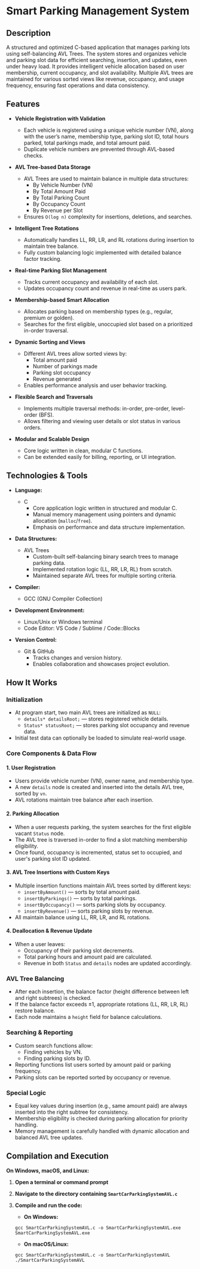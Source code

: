 # Smart Parking Management System

## Description
A structured and optimized C-based application that manages parking lots using self-balancing AVL Trees. The system stores and organizes vehicle and parking slot data for efficient searching, insertion, and updates, even under heavy load. It provides intelligent vehicle allocation based on user membership, current occupancy, and slot availability. Multiple AVL trees are maintained for various sorted views like revenue, occupancy, and usage frequency, ensuring fast operations and data consistency.

## Features

- **Vehicle Registration with Validation**
  - Each vehicle is registered using a unique vehicle number (VN), along with the user’s name, membership type, parking slot ID, total hours parked, total parkings made, and total amount paid.
  - Duplicate vehicle numbers are prevented through AVL-based checks.

- **AVL Tree-based Data Storage**
  - AVL Trees are used to maintain balance in multiple data structures:
    - By Vehicle Number (VN)
    - By Total Amount Paid
    - By Total Parking Count
    - By Occupancy Count
    - By Revenue per Slot
  - Ensures `O(log n)` complexity for insertions, deletions, and searches.

- **Intelligent Tree Rotations**
  - Automatically handles LL, RR, LR, and RL rotations during insertion to maintain tree balance.
  - Fully custom balancing logic implemented with detailed balance factor tracking.

- **Real-time Parking Slot Management**
  - Tracks current occupancy and availability of each slot.
  - Updates occupancy count and revenue in real-time as users park.

- **Membership-based Smart Allocation**
  - Allocates parking based on membership types (e.g., regular, premium or golden).
  - Searches for the first eligible, unoccupied slot based on a prioritized in-order traversal.

- **Dynamic Sorting and Views**
  - Different AVL trees allow sorted views by:
    - Total amount paid
    - Number of parkings made
    - Parking slot occupancy
    - Revenue generated
  - Enables performance analysis and user behavior tracking.

- **Flexible Search and Traversals**
  - Implements multiple traversal methods: in-order, pre-order, level-order (BFS).
  - Allows filtering and viewing user details or slot status in various orders.

- **Modular and Scalable Design**
  - Core logic written in clean, modular C functions.
  - Can be extended easily for billing, reporting, or UI integration.

##  Technologies & Tools

- **Language:**  
  - C  
    - Core application logic written in structured and modular C.
    - Manual memory management using pointers and dynamic allocation (`malloc`/`free`).
    - Emphasis on performance and data structure implementation.

- **Data Structures:**  
  - AVL Trees  
    - Custom-built self-balancing binary search trees to manage parking data.
    - Implemented rotation logic (LL, RR, LR, RL) from scratch.
    - Maintained separate AVL trees for multiple sorting criteria.

- **Compiler:**  
  - GCC (GNU Compiler Collection)

- **Development Environment:**  
  - Linux/Unix or Windows terminal
  - Code Editor: VS Code / Sublime / Code::Blocks

- **Version Control:**  
  - Git & GitHub  
    - Tracks changes and version history.
    - Enables collaboration and showcases project evolution.

## How It Works

### Initialization

- At program start, two main AVL trees are initialized as `NULL`:
  - `details* detailsRoot;` — stores registered vehicle details.
  - `Status* statusRoot;` — stores parking slot occupancy and revenue data.
- Initial test data can optionally be loaded to simulate real-world usage.

### Core Components & Data Flow

#### 1. User Registration
- Users provide vehicle number (VN), owner name, and membership type.
- A new `details` node is created and inserted into the details AVL tree, sorted by `vn`.
- AVL rotations maintain tree balance after each insertion.

#### 2. Parking Allocation
- When a user requests parking, the system searches for the first eligible vacant `Status` node.
- The AVL tree is traversed in-order to find a slot matching membership eligibility.
- Once found, occupancy is incremented, status set to occupied, and user's parking slot ID updated.

#### 3. AVL Tree Insertions with Custom Keys
- Multiple insertion functions maintain AVL trees sorted by different keys:
  - `insertByAmount()` — sorts by total amount paid.
  - `insertByParkings()` — sorts by total parkings.
  - `insertByOccupancy()` — sorts parking slots by occupancy.
  - `insertByRevenue()` — sorts parking slots by revenue.
- All maintain balance using LL, RR, LR, and RL rotations.

#### 4. Deallocation & Revenue Update
- When a user leaves:
  - Occupancy of their parking slot decrements.
  - Total parking hours and amount paid are calculated.
  - Revenue in both `Status` and `details` nodes are updated accordingly.

### AVL Tree Balancing

- After each insertion, the balance factor (height difference between left and right subtrees) is checked.
- If the balance factor exceeds ±1, appropriate rotations (LL, RR, LR, RL) restore balance.
- Each node maintains a `height` field for balance calculations.

### Searching & Reporting

- Custom search functions allow:
  - Finding vehicles by VN.
  - Finding parking slots by ID.
- Reporting functions list users sorted by amount paid or parking frequency.
- Parking slots can be reported sorted by occupancy or revenue.

### Special Logic

- Equal key values during insertion (e.g., same amount paid) are always inserted into the right subtree for consistency.
- Membership eligibility is checked during parking allocation for priority handling.
- Memory management is carefully handled with dynamic allocation and balanced AVL tree updates.

## Compilation and Execution

**On Windows, macOS, and Linux:**

1. **Open a terminal or command prompt**
2. **Navigate to the directory containing `SmartCarParkingSystemAVL.c`**
3. **Compile and run the code:**

   * **On Windows:**
   ```
   gcc SmartCarParkingSystemAVL.c -o SmartCarParkingSystemAVL.exe
   SmartCarParkingSystemAVL.exe
   ```

   * **On macOS/Linux:**
   ```
   gcc SmartCarParkingSystemAVL.c -o SmartCarParkingSystemAVL
   ./SmartCarParkingSystemAVL
   ```
